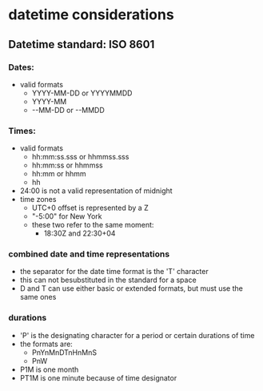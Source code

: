 # datetime considerations

## Datetime standard: ISO 8601

### Dates:
- valid formats 
    - YYYY-MM-DD or YYYYMMDD
    - YYYY-MM
    - --MM-DD or --MMDD

### Times:
- valid formats
    - hh:mm:ss.sss or hhmmss.sss
    - hh:mm:ss or hhmmss
    - hh:mm or hhmm
    - hh
- 24:00 is not a valid representation of midnight
- time zones
    - UTC+0 offset is represented by a <time>Z
    - "-5:00" for New York
    - these two refer to the same moment:
        - 18:30Z and 22:30+04


### combined date and time representations

- the separator for the date time format is the 'T' character
- this can not besubstituted in the standard for a space
- D and T can use either basic or extended formats, but must use the same ones 

### durations

- 'P' is the designating character for a period or certain durations of time
- the formats are:
    - PnYnMnDTnHnMnS
    - PnW
- P1M is one month
- PT1M is one minute because of time designator 




